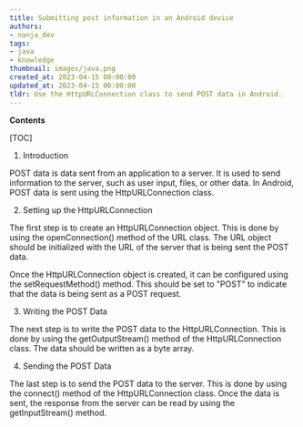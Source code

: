 ```yaml
---
title: Submitting post information in an Android device
authors:
- nanja_dev
tags:
- java
- knowledge
thumbnail: images/java.png
created_at: 2023-04-15 00:00:00
updated_at: 2023-04-15 00:00:00
tldr: Use the HttpURLConnection class to send POST data in Android.
---
```


**Contents**

[TOC]

1. Introduction

POST data is data sent from an application to a server. It is used to send information to the server, such as user input, files, or other data. In Android, POST data is sent using the HttpURLConnection class.

2. Setting up the HttpURLConnection

The first step is to create an HttpURLConnection object. This is done by using the openConnection() method of the URL class. The URL object should be initialized with the URL of the server that is being sent the POST data.

Once the HttpURLConnection object is created, it can be configured using the setRequestMethod() method. This should be set to "POST" to indicate that the data is being sent as a POST request.

3. Writing the POST Data

The next step is to write the POST data to the HttpURLConnection. This is done by using the getOutputStream() method of the HttpURLConnection class. The data should be written as a byte array.

4. Sending the POST Data

The last step is to send the POST data to the server. This is done by using the connect() method of the HttpURLConnection class. Once the data is sent, the response from the server can be read by using the getInputStream() method.
